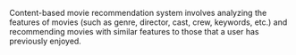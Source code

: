 Content-based movie recommendation system involves analyzing the features of movies (such as genre, director, cast, crew, keywords, etc.) and recommending movies with similar features to those that a user has previously enjoyed.